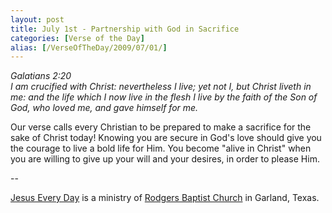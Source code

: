 ```yaml
---
layout: post
title: July 1st - Partnership with God in Sacrifice
categories: [Verse of the Day]
alias: [/VerseOfTheDay/2009/07/01/]
---
```


_Galatians 2:20  
I am crucified with Christ: nevertheless I live; yet not I, but
Christ liveth in me: and the life which I now live in the flesh I
live by the faith of the Son of God, who loved me, and gave himself
for me._

Our verse calls every Christian to be prepared to make a sacrifice
for the sake of Christ today! Knowing you are secure in God's love
should give you the courage to live a bold life for Him. You become
"alive in Christ" when you are willing to give up your will and your
desires, in order to please Him.

 --

<a href=http://jesuseveryday.net>Jesus Every Day</a> is a ministry of <a href=http://rodgersbaptist.net>Rodgers Baptist Church</a> in Garland, Texas.
